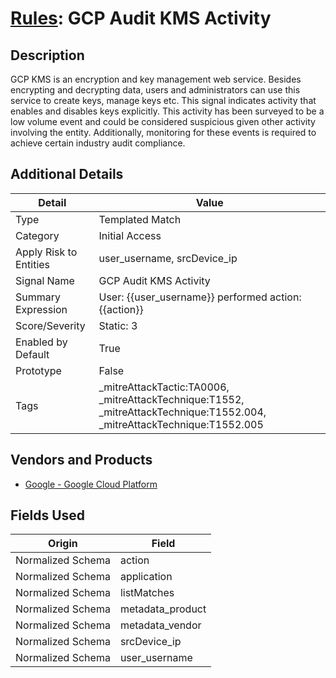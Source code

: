 # [Rules](README.md): GCP Audit KMS Activity

## Description
GCP KMS is an encryption and key management web service. Besides encrypting and decrypting data, users and administrators can use this service to create keys, manage keys etc. This signal indicates activity that enables and disables keys explicitly. This activity has been surveyed to be a low volume event and could be considered suspicious given other activity involving the entity. Additionally, monitoring for these events is required to achieve certain industry audit compliance.

## Additional Details
|Detail|Value|
|----|----|
|Type|Templated Match|
|Category|Initial Access|
|Apply Risk to Entities|user_username, srcDevice_ip|
|Signal Name|GCP Audit KMS Activity|
|Summary Expression|User: {{user_username}} performed action: {{action}}|
|Score/Severity|Static: 3|
|Enabled by Default|True|
|Prototype|False|
|Tags|_mitreAttackTactic:TA0006, _mitreAttackTechnique:T1552, _mitreAttackTechnique:T1552.004, _mitreAttackTechnique:T1552.005|
## Vendors and Products
- [Google - Google Cloud Platform](../products/dcc85cfc-a698-4d09-87de-f2c723f3ad07.md)


## Fields Used

|Origin|Field|
|----|----|
|Normalized Schema|action|
|Normalized Schema|application|
|Normalized Schema|listMatches|
|Normalized Schema|metadata_product|
|Normalized Schema|metadata_vendor|
|Normalized Schema|srcDevice_ip|
|Normalized Schema|user_username|


